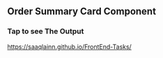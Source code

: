 ## Order Summary Card Component
### Tap to see The Output
https://saaqlainn.github.io/FrontEnd-Tasks/

